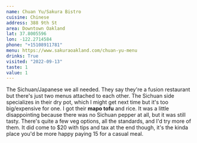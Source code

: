 ```yaml
---
name: Chuan Yu/Sakura Bistro
cuisine: Chinese
address: 388 9th St
area: Downtown Oakland
lat: 37.8005596
lon: -122.2714584
phone: "+15108911781"
menu: https://www.sakuraoakland.com/chuan-yu-menu
drinks: True
visited: "2022-09-13"
taste: 1
value: 1
---
```


The Sichuan/Japanese we all needed. They say they're a fusion restaurant but there's just two menus attached to each other. The Sichuan side specializes in their dry pot, which I might get next time but it's too big/expensive for one. I got their **mapo tofu** and rice. It was a little disappointing because there was no Sichuan pepper at all, but it was still tasty. There's quite a few veg options, all the standards, and I'd try more of them. It did come to $20 with tips and tax at the end though, it's the kinda place you'd be more happy paying 15 for a casual meal.
